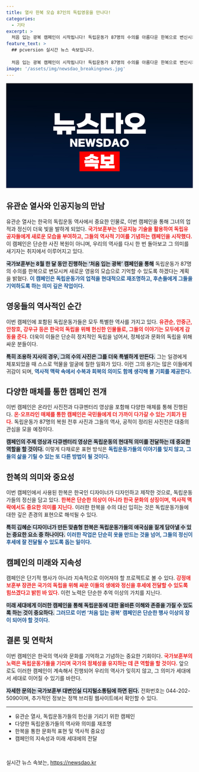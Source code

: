 ```yaml
---
title: 열사 한복 모습 87인의 독립영웅을 만나다!
categories:
  - 기타
excerpt: >
  처음 입는 광복 캠페인이 시작됩니다! 독립운동가 87명의 수의를 아름다운 한복으로 변신시키며, 그들의 희생과 정신을 기립니다. 이 특별한 행사를 통해 우리는 잊혀진 영웅들을 다시 만나게 됩니다. 클릭하고 그들의 이야기를 확인해보세요!
feature_text: >
  ## pcversion 실시간 뉴스 속보입니다.

  처음 입는 광복 캠페인이 시작됩니다! 독립운동가 87명의 수의를 아름다운 한복으로 변신시키며, 그들의 희생과 정신을 기립니다. 이 특별한 행사를 통해 우리는 잊혀진 영웅들을 다시 만나게 됩니다. 클릭하고 그들의 이야기를 확인해보세요!
image: '/assets/img/newsdao_breakingnews.jpg'
---
```


<p><img src="/assets/img/newsdao_breakingnews.jpg" alt="pcversion 속보" /></p>

<h2 data-ke-size="size26">유관순 열사와 인공지능의 만남</h2>

<p data-ke-size="size16">유관순 열사는 한국의 독립운동 역사에서 중요한 인물로, 이번 캠페인을 통해 그녀의 업적과 정신이 더욱 빛을 발하게 되었다. <b><span style="color: #ee2323;">국가보훈부는 인공지능 기술을 활용하여 독립유공자들에게 새로운 모습을 부여하고, 그들의 역사적 기여를 기념하는 캠페인을 시작했다.</span></b> 이 캠페인은 단순한 사진 복원이 아니며, 우리의 역사를 다시 한 번 돌아보고 그 의미를 새기자는 취지에서 이루어지고 있다.</p>

<p data-ke-size="size16"><b><span style="background-color: #21538527;">국가보훈부는 8월 한 달 동안 진행하는 ‘처음 입는 광복’ 캠페인을 통해</span></b> 독립운동가 87명의 수의를 한복으로 변모시켜 새로운 영웅의 모습으로 기억할 수 있도록 하겠다는 계획을 밝혔다. <b><span style="color: #1a5490;">이 캠페인은 독립운동가의 업적을 현대적으로 재조명하고, 후손들에게 그들을 기억하도록 하는 의미 깊은 작업이다.</span></b></p>

<h2 data-ke-size="size26">영웅들의 역사적인 순간</h2>

<p data-ke-size="size16">이번 캠페인에 포함된 독립운동가들은 모두 특별한 역사를 가지고 있다. <b><span style="color: #ee2323;">유관순, 안중근, 안창호, 강우규 등은 한국의 독립을 위해 헌신한 인물들로, 그들의 이야기는 모두에게 감동을 준다.</span></b> 더욱이 이들은 단순히 정치적인 독립을 넘어서, 정체성과 문화의 독립을 위해 싸운 분들이다.</p>

<p data-ke-size="size16"><b><span style="background-color: #21538527;">특히 조용하 지사의 경우, 그의 수의 사진은 그를 더욱 특별하게 만든다.</span></b> 그는 일경에게 체포되었을 때 스스로 먹물을 얼굴에 칠한 일화가 있다. 이런 그의 용기는 많은 이들에게 귀감이 되며, <b><span style="color: #1a5490;">역사적 맥락 속에서 수복과 회복의 의미도 함께 생각해 볼 기회를 제공한다.</span></b></p>

<h2 data-ke-size="size26">다양한 매체를 통한 캠페인 전개</h2>

<p data-ke-size="size16">이번 캠페인은 온라인 사진전과 다큐멘터리 영상을 포함해 다양한 매체를 통해 진행된다. <b><span style="color: #ee2323;">온·오프라인 매체를 통한 캠페인은 국민들에게 더 가까이 다가갈 수 있는 기회가 된다.</span></b> 독립운동가 87명의 복원 전후 사진과 그들의 역사, 공적이 정리된 사진전은 대중의 관심을 모을 예정이다.</p>

<p data-ke-size="size16"><b><span style="background-color: #21538527;">캠페인의 주제 영상과 다큐멘터리 영상은 독립운동의 현대적 의미를 전달하는 데 중요한 역할을 할 것이다.</span></b> 이렇게 다채로운 표현 방식은 <b><span style="color: #1a5490;">독립운동가들의 이야기를 잊지 않고, 그들의 삶을 기릴 수 있는 또 다른 방법이 될 것이다.</span></b></p>

<h2 data-ke-size="size26">한복의 의미와 중요성</h2>

<p data-ke-size="size16">이번 캠페인에서 사용된 한복은 한국인 디자이너가 디자인하고 제작한 것으로, 독립운동가들의 정신을 담고 있다. <b><span style="color: #ee2323;">한복은 단순한 의상이 아니라 한국 문화의 상징이며, 역사적 맥락에서도 중요한 의미를 지닌다.</span></b> 이러한 한복을 수의 대신 입히는 것은 독립운동가들에 대한 깊은 존경의 표현으로 해석될 수 있다.</p>

<p data-ke-size="size16"><b><span style="background-color: #21538527;">특히 김혜순 디자이너가 만든 맞춤형 한복은 독립운동가들의 애국심을 짙게 담아낼 수 있는 중요한 요소 중 하나이다.</span></b> <b><span style="color: #1a5490;">이러한 작업은 단순히 옷을 만드는 것을 넘어, 그들의 정신이 후세에 잘 전달될 수 있도록 돕는 일이다.</span></b></p>

<h2 data-ke-size="size26">캠페인의 미래와 지속성</h2>

<p data-ke-size="size16">캠페인은 단기적 행사가 아니라 지속적으로 이어져야 할 프로젝트로 볼 수 있다. <b><span style="color: #ee2323;">강정애 보훈부 장관은 국가의 독립을 위해 싸운 이들의 생애와 정신을 후세에 전달할 수 있도록 힘쓰겠다고 밝힌 바 있다.</span></b> 이런 노력은 단순한 추억 이상의 가치를 지닌다.</p>

<p data-ke-size="size16"><b><span style="background-color: #21538527;">미래 세대에게 이러한 캠페인을 통해 독립운동에 대한 올바른 이해와 존중을 가질 수 있도록 하는 것이 중요하다.</span></b> <b><span style="color: #1a5490;">그러므로 이번 ‘처음 입는 광복’ 캠페인은 단순한 행사 이상의 장이 되어야 할 것이다.</span></b></p>

<h2 data-ke-size="size26">결론 및 연락처</h2>

<p data-ke-size="size16">이번 캠페인은 한국의 역사와 문화를 기억하고 기념하는 중요한 기회이다. <b><span style="color: #ee2323;">국가보훈부의 노력은 독립운동가들을 기리며 국가의 정체성을 유지하는 데 큰 역할을 할 것이다.</span></b> 앞으로도 이러한 캠페인이 계속해서 진행되어 우리의 역사가 잊히지 않고, 그 의미가 세대에서 세대로 이어질 수 있기를 바란다.</p>

<p data-ke-size="size16"><b><span style="background-color: #21538527;">자세한 문의는 국가보훈부 대변인실 디지털소통팀에 하면 된다.</span></b> 전화번호는 044-202-5090이며, 추가적인 정보는 정책 브리핑 웹사이트에서 확인할 수 있다.</p>

<hr>

<ul>
    <li>유관순 열사, 독립운동가들의 헌신을 기리기 위한 캠페인</li>
    <li>다양한 독립운동가들의 역사와 의미를 재조명</li>
    <li>한복을 통한 문화적 표현 및 역사적 중요성</li>
    <li>캠페인의 지속성과 미래 세대에의 전달</li>
</ul>

<p data-ke-size="size16">&nbsp;</p>
실시간 뉴스 속보는, <a href="https://newsdao.kr" rel="dofollow">https://newsdao.kr</a>


